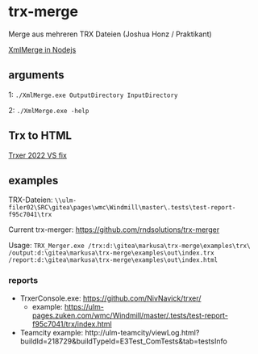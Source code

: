 # trx-merge

Merge aus mehreren TRX Dateien (Joshua Honz / Praktikant)

[XmlMerge in Nodejs](https://ulm-dev.zuken.com/jhonz/XmlMergerNodejs)

## arguments

1:
`./XmlMerge.exe OutputDirectory InputDirectory`

2:
`./XmlMerge.exe -help`

## Trx to HTML 

[Trxer 2022 VS fix](https://github.com/gorkalertxundi/trxer)

## examples

TRX-Dateien: `\\ulm-filer02\SRC\gitea\pages\wmc\Windmill\master\.tests\test-report-f95c7041\trx`

Current trx-merger: https://github.com/rndsolutions/trx-merger

Usage: `TRX_Merger.exe /trx:d:\gitea\markusa\trx-merge\examples\trx\ /output:d:\gitea\markusa\trx-merge\examples\out\index.trx /report:d:\gitea\markusa\trx-merge\examples\out\index.html`

### reports

* TrxerConsole.exe: https://github.com/NivNavick/trxer/
  * example: https://ulm-pages.zuken.com/wmc/Windmill/master/.tests/test-report-f95c7041/trx/index.html
* Teamcity example: http://ulm-teamcity/viewLog.html?buildId=218729&buildTypeId=E3Test_ComTests&tab=testsInfo
